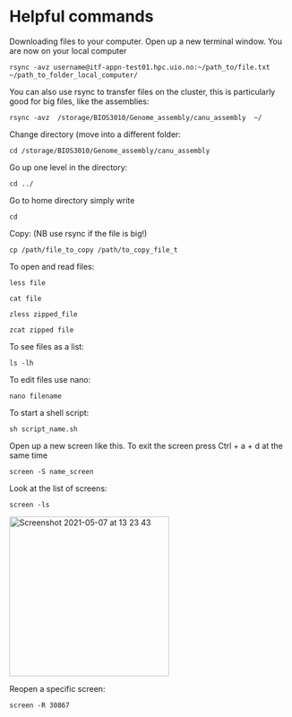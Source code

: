 # Helpful commands

Downloading files to your computer. Open up a new terminal window. You are now on your local computer

`rsync -avz username@itf-appn-test01.hpc.uio.no:~/path_to/file.txt  ~/path_to_folder_local_computer/`

You can also use rsync to transfer files on the cluster, this is particularly good for big files, like the assemblies:

`rsync -avz  /storage/BIOS3010/Genome_assembly/canu_assembly  ~/`

Change directory (move into a different folder:

`cd /storage/BIOS3010/Genome_assembly/canu_assembly `

Go up one level in the directory: 

`cd ../`

Go to home directory simply write

`cd`

Copy: (NB use rsync if the file is big!)

`cp /path/file_to_copy /path/to_copy_file_t`

To open and read files:

`less file`

`cat file`

`zless zipped_file`

`zcat zipped file`

To see files as a list:

`ls -lh`

To edit files use nano:

`nano filename`

To start a shell script:

`sh script_name.sh`

Open up a new screen like this. To exit the screen press Ctrl + a + d at the same time

`screen -S name_screen`

Look at the list of screens:

`screen -ls`

<img width="285" alt="Screenshot 2021-05-07 at 13 23 43" src="https://user-images.githubusercontent.com/46928237/117442737-740cf380-af37-11eb-9bbb-ccf6665acc6a.png">

Reopen a specific screen:

`screen -R 30867`








